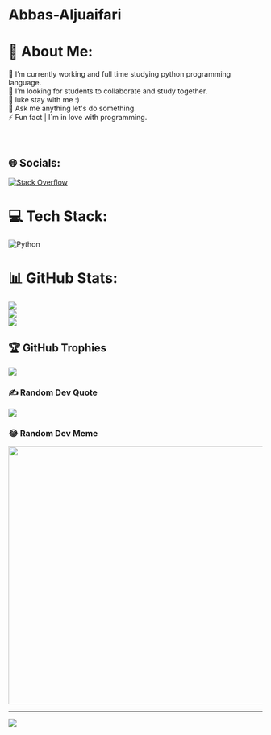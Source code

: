# Abbas-Aljuaifari
# 💫 About Me:
🔭 I’m currently working and full time studying python programming language.<br>👯 I’m looking for students to collaborate and study together.<br>🌱 luke stay with me :)<br>💬 Ask me anything let's do something.<br>⚡ Fun fact | I´m in love with programming.<br><br><br>


## 🌐 Socials:
[![Stack Overflow](https://img.shields.io/badge/-Stackoverflow-FE7A16?logo=stack-overflow&logoColor=white)](https://stackoverflow.com/users/20732607) 

# 💻 Tech Stack:
![Python](https://img.shields.io/badge/python-3670A0?style=flat&logo=python&logoColor=ffdd54)
# 📊 GitHub Stats:
![](https://github-readme-stats.vercel.app/api?username=Abbas-Aljuaifari&theme=algolia&hide_border=false&include_all_commits=false&count_private=false)<br/>
![](https://github-readme-streak-stats.herokuapp.com/?user=Abbas-Aljuaifari&theme=algolia&hide_border=false)<br/>
![](https://github-readme-stats.vercel.app/api/top-langs/?username=Abbas-Aljuaifari&theme=algolia&hide_border=false&include_all_commits=false&count_private=false&layout=compact)

## 🏆 GitHub Trophies
![](https://github-profile-trophy.vercel.app/?username=Abbas-Aljuaifari&theme=buddhism&no-frame=false&no-bg=true&margin-w=4)

### ✍️ Random Dev Quote
![](https://quotes-github-readme.vercel.app/api?type=vetical&theme=light)

### 😂 Random Dev Meme
<img src="https://random-memer.herokuapp.com/" width="512px"/>

---
[![](https://visitcount.itsvg.in/api?id=Abbas-Aljuaifari&icon=5&color=6)](https://visitcount.itsvg.in)

<!-- Proudly created with GPRM ( https://gprm.itsvg.in ) -->
